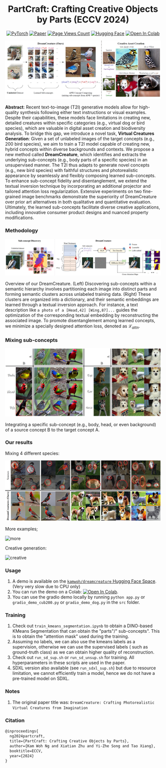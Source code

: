 <div align="center">
  
# PartCraft: Crafting Creative Objects by Parts (ECCV 2024)

<a href="https://pytorch.org/get-started/locally/"><img alt="PyTorch" src="https://img.shields.io/badge/PyTorch-ee4c2c?logo=pytorch&logoColor=white"></a>
[![Paper](http://img.shields.io/badge/Paper-arxiv.2311.15477-B31B1B.svg)](https://arxiv.org/abs/2311.15477)
[![Page Views Count](https://badges.toozhao.com/badges/01HG2ZDZV8WJ73GSR6PXBXAZ56/blue.svg)](https://badges.toozhao.com/badges/01HG2ZDZV8WJ73GSR6PXBXAZ56 "Get your own page views count badge on badges.toozhao.com")
[![Hugging Face](https://img.shields.io/badge/DreamCreature-%F0%9F%A4%97%20Hugging%20Face-blue)](https://huggingface.co/spaces/kamwoh/dreamcreature)
[![Open In Colab](https://colab.research.google.com/assets/colab-badge.svg)](https://colab.research.google.com/github/kamwoh/dreamcreature/blob/master/dreamcreature_gradio.ipynb)

</div>

![overview](docs/assets/fig1.png)

**Abstract**: Recent text-to-image (T2I) generative models allow for high-quality synthesis following either text
instructions or visual examples. Despite their capabilities, these models face limitations in creating new, detailed
creatures within specific categories (e.g., virtual dog or bird species), which are valuable in digital asset creation
and biodiversity analysis.
To bridge this gap, we introduce a novel task, **Virtual Creatures Generation**: Given a set of unlabeled images of the
target concepts (e.g., 200 bird species), we aim to train a T2I model capable of creating new, hybrid concepts within
diverse backgrounds and contexts.
We propose a new method called **DreamCreature**, which identifies and extracts the underlying sub-concepts (e.g., body
parts of a specific species) in an unsupervised manner. The T2I thus adapts to generate novel concepts (e.g., new bird
species) with faithful structures and photorealistic appearance by seamlessly and flexibly composing learned
sub-concepts. To enhance sub-concept fidelity and disentanglement, we extend the textual inversion technique by
incorporating an additional projector and tailored attention loss regularization. Extensive experiments on two
fine-grained image benchmarks demonstrate the superiority of DreamCreature over prior art alternatives in both
qualitative and quantitative evaluation. Ultimately, the learned sub-concepts facilitate diverse creative applications,
including innovative consumer product designs and nuanced property modifications.


### Methodology

![sourceAB](docs/assets/fig4.png)

Overview of our DreamCreature. (Left) Discovering sub-concepts within a semantic hierarchy involves partitioning each
image
into distinct parts and forming semantic clusters across unlabeled training data. (Right) These clusters are organized
into a dictionary,
and their semantic embeddings are learned through a textual inversion approach. For instance, a text description
like `a photo of a
[Head,42] [Wing,87]...` guides the optimization of the corresponding textual embedding by reconstructing the associated
image. To
promote disentanglement among learned concepts, we minimize a specially designed attention loss, denoted as
$\mathcal{L}_{attn}$.

### Mixing sub-concepts

![sourceAB](docs/assets/fig2.png)

Integrating a specific sub-concept (e.g., body, head, or even background) of a source concept B to the target concept A.

### Our results

Mixing 4 different species:

![composite](docs/assets/fig3.png)

More examples;

![more](docs/assets/moreexamples.png)

Creative generation:

![creative](docs/assets/creativegeneration.png)

### Usage

1. A demo is available on
   the [`kamwoh/dreamcreature` Hugging Face Space](https://huggingface.co/spaces/kamwoh/dreamcreature). (Very very slow
   due to CPU only)
2. You can run the demo on a
   Colab: [![Open In Colab](https://colab.research.google.com/assets/colab-badge.svg)](https://colab.research.google.com/github/kamwoh/dreamcreature/blob/master/dreamcreature_gradio.ipynb).
3. You can use the gradio demo locally by running `python app.py` or `gradio_demo_cub200.py` or `gradio_demo_dog.py` in
   the `src` folder.

### Training

1. Check out `train_kmeans_segmentation.ipynb` to obtain a DINO-based KMeans Segmentation that can obtain the "parts"/"
   sub-concepts". This is to obtain the "attention mask" used during the training.
2. Assuming no labels, we can also use the kmeans labels as a supervision, otherwise we can use the supervised labels (
   such as ground-truth class) as we can obtain higher quality of reconstruction.
3. Check out `run_sd_sup.sh` or `run_sd_unsup.sh` for training. All hyperparameters in these scripts are used in the
   paper.
4. SDXL version also available (see `run_sdxl_sup.sh`) but due to resource limitation, we cannot efficiently train a
   model, hence we do not have a pre-trained model on SDXL.

### Notes

1. The original paper title was: `DreamCreature: Crafting Photorealistic Virtual Creatures from Imagination`

### Citation

```
@inproceedings{
  ng2024partcraft,
  title={PartCraft: Crafting Creative Objects by Parts},
  author={Kam Woh Ng and Xiatian Zhu and Yi-Zhe Song and Tao Xiang},
  booktitle=ECCV,
  year={2024}
}
```
